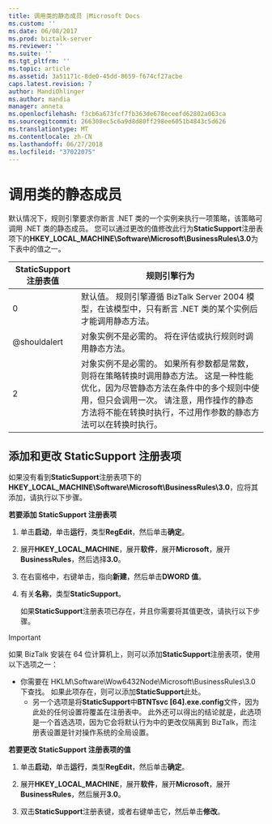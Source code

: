 ```yaml
---
title: 调用类的静态成员 |Microsoft Docs
ms.custom: ''
ms.date: 06/08/2017
ms.prod: biztalk-server
ms.reviewer: ''
ms.suite: ''
ms.tgt_pltfrm: ''
ms.topic: article
ms.assetid: 3a51171c-8de0-45dd-8659-f674cf27acbe
caps.latest.revision: 7
author: MandiOhlinger
ms.author: mandia
manager: anneta
ms.openlocfilehash: f3cb6a673fcf7fb363de678eceefd62802a063ca
ms.sourcegitcommit: 266308ec5c6a9d8d80ff298ee6051b4843c5d626
ms.translationtype: MT
ms.contentlocale: zh-CN
ms.lasthandoff: 06/27/2018
ms.locfileid: "37022075"
---
```

# <a name="invoking-static-members-of-a-class"></a>调用类的静态成员
默认情况下，规则引擎要求你断言 .NET 类的一个实例来执行一项策略，该策略可调用 .NET 类的静态成员。 您可以通过更改的值修改此行为**StaticSupport**注册表项下的**HKEY_LOCAL_MACHINE\Software\Microsoft\BusinessRules\3.0**为下表中的值之一。  
  
|StaticSupport 注册表值|规则引擎行为|  
|----------------------------------|--------------------------|  
|0|默认值。 规则引擎遵循 BizTalk Server 2004 模型，在该模型中，只有断言 .NET 类的某个实例后才能调用静态方法。|  
|@shouldalert|对象实例不是必需的。 将在评估或执行规则时调用静态方法。|  
|2|对象实例不是必需的。 如果所有参数都是常数，则将在策略转换时调用静态方法。 这是一种性能优化，因为尽管静态方法在条件中的多个规则中使用，但只会调用一次。 请注意，用作操作的静态方法将不能在转换时执行，不过用作参数的静态方法可以在转换时执行。|  
  
## <a name="adding-and-changing-the-staticsupport-registry-key"></a>添加和更改 StaticSupport 注册表项  
 如果没有看到**StaticSupport**注册表项下的**HKEY_LOCAL_MACHINE\Software\Microsoft\BusinessRules\3.0**，应将其添加，请执行以下步骤。  
  
 **若要添加 StaticSupport 注册表项**  
  
1. 单击**启动**，单击**运行**，类型**RegEdit**，然后单击**确定**。  
  
2. 展开**HKEY_LOCAL_MACHINE**，展开**软件**，展开**Microsoft**，展开**BusinessRules**，然后选择**3.0**。  
  
3. 在右窗格中，右键单击，指向**新建**，然后单击**DWORD 值**。  
  
4. 有关**名称**，类型**StaticSupport**。  
  
   如果**StaticSupport**注册表项已存在，并且你需要将其值更改，请执行以下步骤。  
  
> [!IMPORTANT]
>  如果 BizTalk 安装在 64 位计算机上，则可以添加**StaticSupport**注册表项，使用以下选项之一：  
> 
> - 你需要在 HKLM\Software\Wow6432Node\Microsoft\BusinessRules\3.0 下查找。 如果此项存在，则可以添加**StaticSupport**此处。  
>   -   另一个选项是将**StaticSupport**中**BTNTsvc [64].exe.config**文件，因为此处的任何设置将覆盖在注册表中。  此外还可以得出的结论就是，此选项是一个首选选项，因为它会将默认行为中的更改仅隔离到 BizTalk，而注册表设置是针对操作系统的全局设置。  
  
 **若要更改 StaticSupport 注册表项的值**  
  
1.  单击**启动**，单击**运行**，类型**RegEdit**，然后单击**确定**。  
  
2.  展开**HKEY_LOCAL_MACHINE**，展开**软件**，展开**Microsoft**，展开**BusinessRules**，然后展开**3.0**。  
  
3.  双击**StaticSupport**注册表键，或者右键单击它，然后单击**修改**。